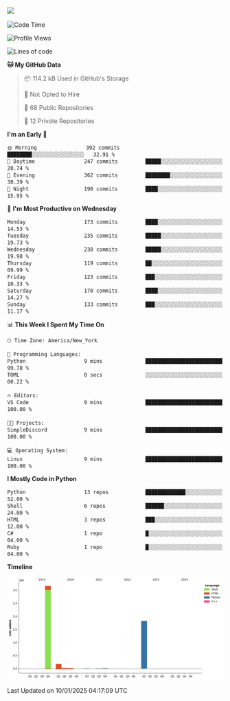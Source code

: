 
![](https://hit.yhype.me/github/profile?user_id=44564111)
<!--START_SECTION:waka-->
![Code Time](http://img.shields.io/badge/Code%20Time-24%20hrs%2049%20mins-blue)

![Profile Views](http://img.shields.io/badge/Profile%20Views-0-blue)

![Lines of code](https://img.shields.io/badge/From%20Hello%20World%20I%27ve%20Written-5.2%20million%20lines%20of%20code-blue)

**🐱 My GitHub Data** 

> 📦 114.2 kB Used in GitHub's Storage 
 > 
> 🚫 Not Opted to Hire
 > 
> 📜 68 Public Repositories 
 > 
> 🔑 12 Private Repositories 
 > 
**I'm an Early 🐤** 

```text
🌞 Morning                392 commits         ████████░░░░░░░░░░░░░░░░░   32.91 % 
🌆 Daytime                247 commits         █████░░░░░░░░░░░░░░░░░░░░   20.74 % 
🌃 Evening                362 commits         ████████░░░░░░░░░░░░░░░░░   30.39 % 
🌙 Night                  190 commits         ████░░░░░░░░░░░░░░░░░░░░░   15.95 % 
```
📅 **I'm Most Productive on Wednesday** 

```text
Monday                   173 commits         ████░░░░░░░░░░░░░░░░░░░░░   14.53 % 
Tuesday                  235 commits         █████░░░░░░░░░░░░░░░░░░░░   19.73 % 
Wednesday                238 commits         █████░░░░░░░░░░░░░░░░░░░░   19.98 % 
Thursday                 119 commits         ██░░░░░░░░░░░░░░░░░░░░░░░   09.99 % 
Friday                   123 commits         ███░░░░░░░░░░░░░░░░░░░░░░   10.33 % 
Saturday                 170 commits         ████░░░░░░░░░░░░░░░░░░░░░   14.27 % 
Sunday                   133 commits         ███░░░░░░░░░░░░░░░░░░░░░░   11.17 % 
```


📊 **This Week I Spent My Time On** 

```text
🕑︎ Time Zone: America/New_York

💬 Programming Languages: 
Python                   9 mins              █████████████████████████   99.78 % 
TOML                     0 secs              ░░░░░░░░░░░░░░░░░░░░░░░░░   00.22 % 

🔥 Editors: 
VS Code                  9 mins              █████████████████████████   100.00 % 

🐱‍💻 Projects: 
SimpleDiscord            9 mins              █████████████████████████   100.00 % 

💻 Operating System: 
Linux                    9 mins              █████████████████████████   100.00 % 
```

**I Mostly Code in Python** 

```text
Python                   13 repos            █████████████░░░░░░░░░░░░   52.00 % 
Shell                    6 repos             ██████░░░░░░░░░░░░░░░░░░░   24.00 % 
HTML                     3 repos             ███░░░░░░░░░░░░░░░░░░░░░░   12.00 % 
C#                       1 repo              █░░░░░░░░░░░░░░░░░░░░░░░░   04.00 % 
Ruby                     1 repo              █░░░░░░░░░░░░░░░░░░░░░░░░   04.00 % 
```



**Timeline**

![Lines of Code chart](https://raw.githubusercontent.com/Vault108/Vault108/main/assets/bar_graph.png)


 Last Updated on 10/01/2025 04:17:09 UTC
<!--END_SECTION:waka-->
